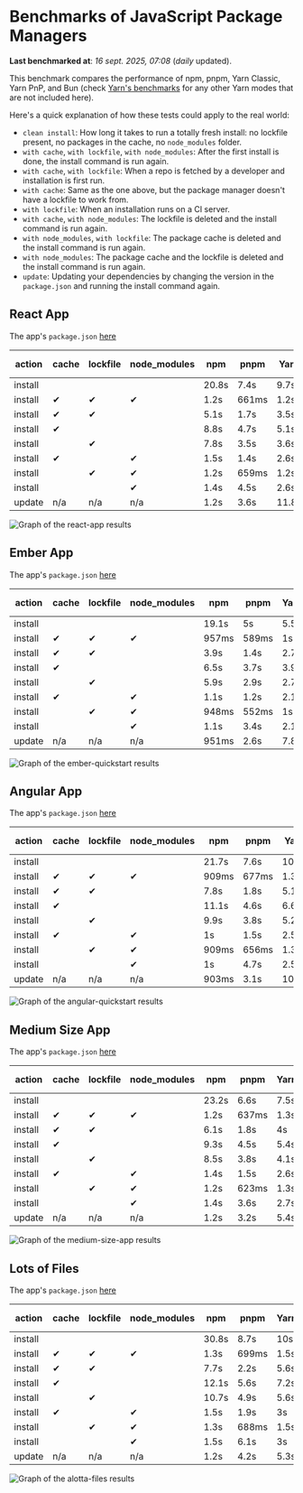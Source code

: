 # Benchmarks of JavaScript Package Managers

**Last benchmarked at**: _16 sept. 2025, 07:08_ (_daily_ updated).

This benchmark compares the performance of npm, pnpm, Yarn Classic, Yarn PnP, and Bun (check [Yarn's benchmarks](https://yarnpkg.com/benchmarks) for any other Yarn modes that are not included here).

Here's a quick explanation of how these tests could apply to the real world:

- `clean install`: How long it takes to run a totally fresh install: no lockfile present, no packages in the cache, no `node_modules` folder.
- `with cache`, `with lockfile`, `with node_modules`: After the first install is done, the install command is run again.
- `with cache`, `with lockfile`: When a repo is fetched by a developer and installation is first run.
- `with cache`: Same as the one above, but the package manager doesn't have a lockfile to work from.
- `with lockfile`: When an installation runs on a CI server.
- `with cache`, `with node_modules`: The lockfile is deleted and the install command is run again.
- `with node_modules`, `with lockfile`: The package cache is deleted and the install command is run again.
- `with node_modules`: The package cache and the lockfile is deleted and the install command is run again.
- `update`: Updating your dependencies by changing the version in the `package.json` and running the install command again.

## React App

The app's `package.json` [here](./fixtures/react-app/package.json)

| action  | cache | lockfile | node_modules| npm | pnpm | Yarn | Yarn PnP | Bun |
| ---     | ---   | ---      | ---         | --- | ---  | ---  | ---      | --- |
| install |       |          |             | 20.8s | 7.4s | 9.7s | 2.6s | 1.9s |
| install | ✔     | ✔        | ✔           | 1.2s | 661ms | 1.2s | n/a | 34ms |
| install | ✔     | ✔        |             | 5.1s | 1.7s | 3.5s | 983ms | 452ms |
| install | ✔     |          |             | 8.8s | 4.7s | 5.1s | 2.3s | 425ms |
| install |       | ✔        |             | 7.8s | 3.5s | 3.6s | 978ms | 423ms |
| install | ✔     |          | ✔           | 1.5s | 1.4s | 2.6s | n/a | 34ms |
| install |       | ✔        | ✔           | 1.2s | 659ms | 1.2s | n/a | 31ms |
| install |       |          | ✔           | 1.4s | 4.5s | 2.6s | n/a | 31ms |
| update  | n/a | n/a | n/a | 1.2s | 3.6s | 11.8s | 3.1s | 35ms |

<img alt="Graph of the react-app results" src="results/img/react-app.svg" />

## Ember App

The app's `package.json` [here](./fixtures/ember-quickstart/package.json)

| action  | cache | lockfile | node_modules| npm | pnpm | Yarn | Yarn PnP | Bun |
| ---     | ---   | ---      | ---         | --- | ---  | ---  | ---      | --- |
| install |       |          |             | 19.1s | 5s | 5.5s | 2.3s | 1.4s |
| install | ✔     | ✔        | ✔           | 957ms | 589ms | 1s | n/a | 27ms |
| install | ✔     | ✔        |             | 3.9s | 1.4s | 2.7s | 866ms | 351ms |
| install | ✔     |          |             | 6.5s | 3.7s | 3.9s | 1.9s | 349ms |
| install |       | ✔        |             | 5.9s | 2.9s | 2.7s | 864ms | 332ms |
| install | ✔     |          | ✔           | 1.1s | 1.2s | 2.1s | n/a | 29ms |
| install |       | ✔        | ✔           | 948ms | 552ms | 1s | n/a | 25ms |
| install |       |          | ✔           | 1.1s | 3.4s | 2.1s | n/a | 24ms |
| update  | n/a | n/a | n/a | 951ms | 2.6s | 7.8s | 2.8s | 26ms |

<img alt="Graph of the ember-quickstart results" src="results/img/ember-quickstart.svg" />

## Angular App

The app's `package.json` [here](./fixtures/angular-quickstart/package.json)

| action  | cache | lockfile | node_modules| npm | pnpm | Yarn | Yarn PnP | Bun |
| ---     | ---   | ---      | ---         | --- | ---  | ---  | ---      | --- |
| install |       |          |             | 21.7s | 7.6s | 10.6s | 2.8s | 1.6s |
| install | ✔     | ✔        | ✔           | 909ms | 677ms | 1.3s | n/a | 28ms |
| install | ✔     | ✔        |             | 7.8s | 1.8s | 5.1s | 1.2s | 846ms |
| install | ✔     |          |             | 11.1s | 4.6s | 6.6s | 2.3s | 809ms |
| install |       | ✔        |             | 9.9s | 3.8s | 5.2s | 1.2s | 821ms |
| install | ✔     |          | ✔           | 1s | 1.5s | 2.5s | n/a | 29ms |
| install |       | ✔        | ✔           | 909ms | 656ms | 1.3s | n/a | 26ms |
| install |       |          | ✔           | 1s | 4.7s | 2.5s | n/a | 25ms |
| update  | n/a | n/a | n/a | 903ms | 3.1s | 10.3s | 2.7s | 33ms |

<img alt="Graph of the angular-quickstart results" src="results/img/angular-quickstart.svg" />

## Medium Size App

The app's `package.json` [here](./fixtures/medium-size-app/package.json)

| action  | cache | lockfile | node_modules| npm | pnpm | Yarn | Yarn PnP | Bun |
| ---     | ---   | ---      | ---         | --- | ---  | ---  | ---      | --- |
| install |       |          |             | 23.2s | 6.6s | 7.5s | 2.9s | 1.5s |
| install | ✔     | ✔        | ✔           | 1.2s | 637ms | 1.3s | n/a | 30ms |
| install | ✔     | ✔        |             | 6.1s | 1.8s | 4s | 1.1s | 469ms |
| install | ✔     |          |             | 9.3s | 4.5s | 5.4s | 2.4s | 466ms |
| install |       | ✔        |             | 8.5s | 3.8s | 4.1s | 1.1s | 451ms |
| install | ✔     |          | ✔           | 1.4s | 1.5s | 2.6s | n/a | 30ms |
| install |       | ✔        | ✔           | 1.2s | 623ms | 1.3s | n/a | 28ms |
| install |       |          | ✔           | 1.4s | 3.6s | 2.7s | n/a | 27ms |
| update  | n/a | n/a | n/a | 1.2s | 3.2s | 5.4s | 2.3s | 39ms |

<img alt="Graph of the medium-size-app results" src="results/img/medium-size-app.svg" />

## Lots of Files

The app's `package.json` [here](./fixtures/alotta-files/package.json)

| action  | cache | lockfile | node_modules| npm | pnpm | Yarn | Yarn PnP | Bun |
| ---     | ---   | ---      | ---         | --- | ---  | ---  | ---      | --- |
| install |       |          |             | 30.8s | 8.7s | 10s | 3.3s | 1.7s |
| install | ✔     | ✔        | ✔           | 1.3s | 699ms | 1.5s | n/a | 40ms |
| install | ✔     | ✔        |             | 7.7s | 2.2s | 5.6s | 1.3s | 699ms |
| install | ✔     |          |             | 12.1s | 5.6s | 7.2s | 2.8s | 702ms |
| install |       | ✔        |             | 10.7s | 4.9s | 5.6s | 1.3s | 703ms |
| install | ✔     |          | ✔           | 1.5s | 1.9s | 3s | n/a | 38ms |
| install |       | ✔        | ✔           | 1.3s | 688ms | 1.5s | n/a | 36ms |
| install |       |          | ✔           | 1.5s | 6.1s | 3s | n/a | 35ms |
| update  | n/a | n/a | n/a | 1.2s | 4.2s | 5.3s | 2.9s | 97ms |

<img alt="Graph of the alotta-files results" src="results/img/alotta-files.svg" />